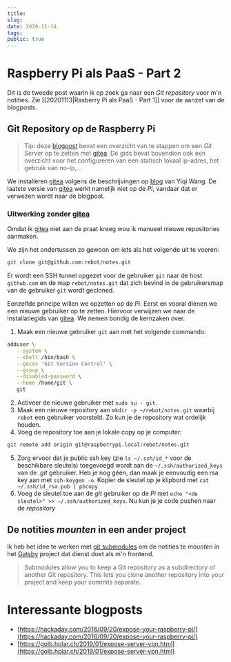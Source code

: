 ```yaml
---
title:
slug: 
date: 2020-11-14
tags: 
public: true
---
```


# Raspberry Pi als PaaS - Part 2
Dit is de tweede post waarin ik op zoek ga naar een *Git repository* voor m'n notities. Zie [[20201113|Rasberry Pi als PaaS - Part 1]] voor de aanzet van de blogposts. 

## Git Repository op de Raspberry Pi
> Tip: deze [blogpost](https://dev.to/kodaman2/setting-up-raspberry-pi-as-a-git-server-230f) bevat een overzicht van te stappen om een *Git Server* op te zetten met [gitea]. De gids bevat bovendien ook een overzicht voor het configureren van een statisch lokaal ip-adres, het gebruik van no-ip,...

We installeren [gitea] volgens de beschrijvingen op [blog](https://yiqiwang.me/2020/07/10/install-gitea-on-the-raspberry-pi-3b/) van Yiqi Wang. De laatste versie van [gitea] werkt namelijk niet op de *Pi*, vandaar dat er verwezen wordt naar de blogpost.

### Uitwerking zonder [gitea]

Omdat ik [gitea] niet aan de praat kreeg wou ik manueel nieuwe repositories aanmaken.

We zijn het ondertussen zo gewoon om iets als het volgende uit te voeren:

```bash
git clone git@github.com:rebot/notes.git
```

Er wordt een SSH tunnel opgezet voor de gebruiker `git` naar de host `github.com` en de map `rebot/notes.git` dat zich bevind in de gebruikersmap van de gebruiker `git` wordt gecloned. 

Eenzelfde principe willen we opzetten op de *Pi*. Eerst en vooral dienen we een nieuwe gebruiker op te zetten. Hiervoor verwijzen we naar de installatiegids van [gitea]. We nemen bondig de kernzaken over.
1. Maak een nieuwe gebruiker `git` aan met het volgende commando:
```bash
adduser \
   --system \
   --shell /bin/bash \
   --gecos 'Git Version Control' \
   --group \
   --disabled-password \
   --home /home/git \
   git
```

2. Activeer de nieuwe gebruiker met `sudo su - git`.
3. Maak een nieuwe repository aan `mkdir -p ~/rebot/notes.git` waarbij `rebot` een gebruiker voorsteld. Zo kun je de repository wat ordelijk houden.
4. Voeg de repository toe aan je lokale copy op je computer:
```bash
git remote add origin git@raspberrypi.local:rebot/notes.git
```
5. Zorg ervoor dat je public ssh key (zie `ls ~/.ssh/id_*` voor de beschikbare sleutels) toegevoegd wordt aan de `~/.ssh/authorized_keys` van de *.git* gebruiker. Heb je nog géén, dan maak je eenvoudig een rsa key aan met `ssh-keygen -o`. Kopier de sleutel op je klipbord met `cat ~/.ssh/id_rsa.pub | pbcopy`
6. Voeg de sleutel toe aan de *git* gebruiker op de *Pi* met `echo "<de sleutel>" >> ~/.ssh/authorized_keys`. Nu kun je je code pushen naar de *repository*

## De notities *mounten* in een ander project
Ik heb het idee te werken met [git submodules](https://git-scm.com/book/en/v2/Git-Tools-Submodules) om de notities te *mounten* in het [Gatsby] project dat dienst doet als m'n frontend. 
>Submodules allow you to keep a Git repository as a subdirectory of another Git repository. This lets you clone another repository into your project and keep your commits separate.


# Interessante blogposts
- [https://hackaday.com/2016/09/20/expose-your-raspberry-pi/](https://hackaday.com/2016/09/20/expose-your-raspberry-pi/)
- [https://golb.hplar.ch/2019/01/expose-server-vpn.html](https://golb.hplar.ch/2019/01/expose-server-vpn.html)

[gitea]: https://gitea.io/en-us/
[Gatsby]: https://www.gatsbyjs.com/starters/gatsbyjs/gatsby-starter-blog
